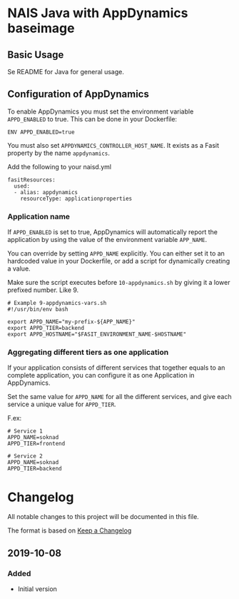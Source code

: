 NAIS Java with AppDynamics baseimage
=======================================

Basic Usage
---------------------

Se README for Java for general usage.

## Configuration of AppDynamics

To enable AppDynamics you must set the environment variable `APPD_ENABLED` to
true. This can be done in your Dockerfile:

```
ENV APPD_ENABLED=true
```

You must also set `APPDYNAMICS_CONTROLLER_HOST_NAME`. It exists as
a Fasit property by the name `appdynamics`.

Add the following to your naisd.yml

```
fasitResources:
  used:
  - alias: appdynamics
    resourceType: applicationproperties
```

### Application name

If `APPD_ENABLED` is set to true, AppDynamics will automatically report the
application by using the value of the environment variable `APP_NAME`.

You can override by setting `APPD_NAME` explicitly. You can either set it to an
hardcoded value in your Dockerfile, or add a script for dynamically creating
a value.

Make sure the script executes before `10-appdynamics.sh` by giving it a lower
prefixed number. Like 9.

```
# Example 9-appdynamics-vars.sh
#!/usr/bin/env bash

export APPD_NAME="my-prefix-${APP_NAME}"
export APPD_TIER=backend
export APPD_HOSTNAME="$FASIT_ENVIRONMENT_NAME-$HOSTNAME"
```

### Aggregating different tiers as one application

If your application consists of different services that together equals to an
complete application, you can configure it as one Application in AppDynamics.

Set the same value for `APPD_NAME` for all the different services, and give each
service a unique value for `APPD_TIER`.

F.ex:
```
# Service 1
APPD_NAME=soknad
APPD_TIER=frontend

# Service 2
APPD_NAME=soknad
APPD_TIER=backend
```

# Changelog
All notable changes to this project will be documented in this file.

The format is based on [Keep a Changelog](http://keepachangelog.com/en/1.0.0/)

## 2019-10-08

### Added
- Initial version
